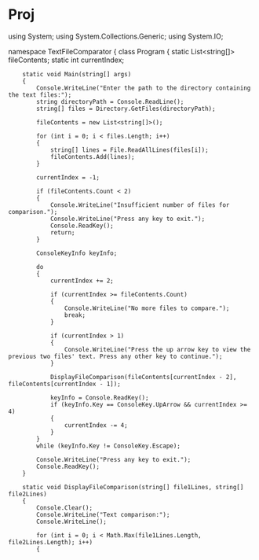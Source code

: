 # Proj
using System;
using System.Collections.Generic;
using System.IO;

namespace TextFileComparator
{
    class Program
    {
        static List<string[]> fileContents;
        static int currentIndex;

        static void Main(string[] args)
        {
            Console.WriteLine("Enter the path to the directory containing the text files:");
            string directoryPath = Console.ReadLine();
            string[] files = Directory.GetFiles(directoryPath);

            fileContents = new List<string[]>();

            for (int i = 0; i < files.Length; i++)
            {
                string[] lines = File.ReadAllLines(files[i]);
                fileContents.Add(lines);
            }

            currentIndex = -1;

            if (fileContents.Count < 2)
            {
                Console.WriteLine("Insufficient number of files for comparison.");
                Console.WriteLine("Press any key to exit.");
                Console.ReadKey();
                return;
            }

            ConsoleKeyInfo keyInfo;

            do
            {
                currentIndex += 2;

                if (currentIndex >= fileContents.Count)
                {
                    Console.WriteLine("No more files to compare.");
                    break;
                }

                if (currentIndex > 1)
                {
                    Console.WriteLine("Press the up arrow key to view the previous two files' text. Press any other key to continue.");
                }

                DisplayFileComparison(fileContents[currentIndex - 2], fileContents[currentIndex - 1]);

                keyInfo = Console.ReadKey();
                if (keyInfo.Key == ConsoleKey.UpArrow && currentIndex >= 4)
                {
                    currentIndex -= 4;
                }
            }
            while (keyInfo.Key != ConsoleKey.Escape);

            Console.WriteLine("Press any key to exit.");
            Console.ReadKey();
        }

        static void DisplayFileComparison(string[] file1Lines, string[] file2Lines)
        {
            Console.Clear();
            Console.WriteLine("Text comparison:");
            Console.WriteLine();

            for (int i = 0; i < Math.Max(file1Lines.Length, file2Lines.Length); i++)
            {
